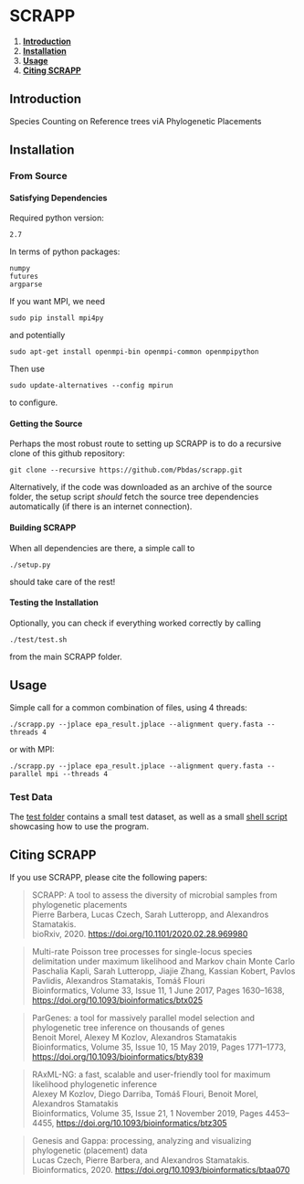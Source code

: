 # SCRAPP

1. **[Introduction](#introduction)**
2. **[Installation](#installation)**
3. **[Usage](#usage)**
4. **[Citing SCRAPP](#citing-scrapp)**

## Introduction
Species Counting on Reference trees viA Phylogenetic Placements

## Installation

<!--
### Through Conda
```
conda install -c bioconda scrapp
```
Thats it! now you can even skip the remaining installation instructions.
-->

### From Source

#### Satisfying Dependencies

Required python version:

    2.7

In terms of python packages:

    numpy
    futures
    argparse

If you want MPI, we need

    sudo pip install mpi4py

and potentially

    sudo apt-get install openmpi-bin openmpi-common openmpipython

Then use

    sudo update-alternatives --config mpirun

to configure.

#### Getting the Source
Perhaps the most robust route to setting up SCRAPP is to do a recursive clone of this github repository:
```
git clone --recursive https://github.com/Pbdas/scrapp.git
```

Alternatively, if the code was downloaded as an archive of the source folder, the setup script _should_ fetch the source tree dependencies automatically (if there is an internet connection).


#### Building SCRAPP
When all dependencies are there, a simple call to
```
./setup.py
```
should take care of the rest!

#### Testing the Installation
Optionally, you can check if everything worked correctly by calling
```
./test/test.sh
```
from the main SCRAPP folder.

## Usage
Simple call for a common combination of files, using 4 threads:

```
./scrapp.py --jplace epa_result.jplace --alignment query.fasta --threads 4
```

or with MPI:
```
./scrapp.py --jplace epa_result.jplace --alignment query.fasta --parallel mpi --threads 4
```

### Test Data

The [test folder](test/) contains a small test dataset, as well as a small [shell script](test/test.sh) showcasing how to use the program.


## Citing SCRAPP

If you use SCRAPP, please cite the following papers:

> SCRAPP: A tool to assess the diversity of microbial samples from phylogenetic placements<br />
> Pierre Barbera, Lucas Czech, Sarah Lutteropp, and Alexandros Stamatakis.<br />
> bioRxiv, 2020. https://doi.org/10.1101/2020.02.28.969980

> Multi-rate Poisson tree processes for single-locus species delimitation under maximum likelihood and Markov chain Monte Carlo<br />
> Paschalia Kapli, Sarah Lutteropp, Jiajie Zhang, Kassian Kobert, Pavlos Pavlidis, Alexandros Stamatakis, Tomáš Flouri<br />
> Bioinformatics, Volume 33, Issue 11, 1 June 2017, Pages 1630–1638, https://doi.org/10.1093/bioinformatics/btx025<br />

> ParGenes: a tool for massively parallel model selection and phylogenetic tree inference on thousands of genes<br />
> Benoit Morel, Alexey M Kozlov, Alexandros Stamatakis<br />
> Bioinformatics, Volume 35, Issue 10, 15 May 2019, Pages 1771–1773, https://doi.org/10.1093/bioinformatics/bty839<br />

> RAxML-NG: a fast, scalable and user-friendly tool for maximum likelihood phylogenetic inference<br />
> Alexey M Kozlov, Diego Darriba, Tomáš Flouri, Benoit Morel, Alexandros Stamatakis<br />
> Bioinformatics, Volume 35, Issue 21, 1 November 2019, Pages 4453–4455, https://doi.org/10.1093/bioinformatics/btz305<br />

> Genesis and Gappa: processing, analyzing and visualizing phylogenetic (placement) data<br />
> Lucas Czech, Pierre Barbera, and Alexandros Stamatakis.<br />
> Bioinformatics, 2020. https://doi.org/10.1093/bioinformatics/btaa070<br />

